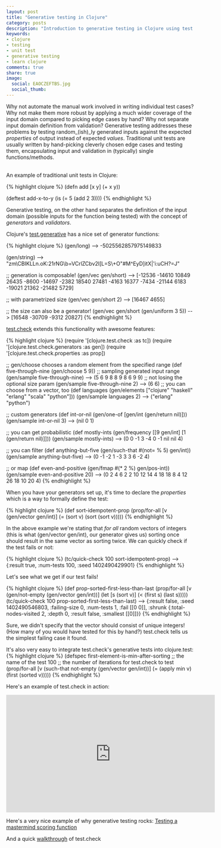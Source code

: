 ```yaml
---
layout: post
title: "Generative testing in Clojure"
category: posts
description: "Introduction to generative testing in Clojure using test.check"
keywords:
- clojure
- testing
- unit test
- generative testing
- learn clojure
comments: true
share: true
image:
  social: EAOCZEFTBS.jpg
  social_thumb: 
---
```


Why not automate the manual work involved in writing individual test cases? Why not make them more robust by applying a much wider coverage of the input domain compared to picking edge cases by hand? Why not separate input domain definition from validation? Generative testing addresses these problems by testing random_(ish)_ly generated inputs against the expected _properties_ of output instead of expected _values_. Traditional unit tests are usually written by hand-picking cleverly chosen edge cases and testing them, encapsulating input and validation in (typically) single functions/methods.  
<div>&nbsp;</div>
An example of traditional unit tests in Clojure:

{% highlight clojure %}
(defn add [x y] (+ x y))

(deftest add-x-to-y
  (is (= 5 (add 2 3))))
{% endhighlight %}

Generative testing, on the other hand separates the definition of the input domain (possible inputs for the function being tested) with the concept of _generators_ and _validators_. 

Clojure's [test.generative](https://github.com/clojure/test.generative) has a nice set of generator functions:

{% highlight clojure %}
(gen/long)
--> -5025562857975149833

(gen/string)
--> "zm\\CBIKLLn.oK:21rNG\\b=VCrlZCbv2l[L=S\\+O\"#M^EyD]itX|'i:uCH?=J"

;; generation is composable!
(gen/vec gen/short)
--> [-12536 -14610 10849 26435 -8600 -14697 -2382 18540 27481 -4163 16377 -7434 -21144 6183 -19021 21362 -21482 5729]

;; with parametrized size
(gen/vec gen/short 2)
--> [16467 4655]

;; the size can also be a generator!
(gen/vec gen/short (gen/uniform 3 5))
--> [16548 -30709 -9312 20827]
{% endhighlight %}

[test.check](https://github.com/clojure/test.check) extends this functionality with awesome features:

{% highlight clojure %}
(require '[clojure.test.check :as tc])
(require '[clojure.test.check.generators :as gen])
(require '[clojure.test.check.properties :as prop])

;; gen/choose chooses a random element from the specified range
(def five-through-nine (gen/choose 5 9))
;; sampling generated input range
(gen/sample five-through-nine)
--> (5 6 9 8 8 9 8 6 9 9)
;; not losing the optional size param
(gen/sample five-through-nine 2)
--> (6 6)
;; you can choose from a vector, too
(def languages (gen/elements ["clojure" "haskell" "erlang" "scala" "python"]))
(gen/sample languages 2)
--> ("erlang" "python")

;; custom generators
(def int-or-nil (gen/one-of [gen/int (gen/return nil)]))
(gen/sample int-or-nil 3)
--> (nil 0 1)

;; you can get probabilistic
(def mostly-ints (gen/frequency [[9 gen/int] [1 (gen/return nil)]]))
(gen/sample mostly-ints)
--> (0 0 -1 3 -4 0 -1 nil nil 4)

;; you can filter
(def anything-but-five (gen/such-that #(not= % 5) gen/int))
(gen/sample anything-but-five)
--> (0 -1 -2 1 -3 3 3 6 -2 4)

;; or map
(def even-and-positive (gen/fmap #(* 2 %) gen/pos-int))
(gen/sample even-and-positive 20)
--> (0 2 4 6 2 2 10 12 14 4 18 18 8 4 12 26 18 10 20 4)
{% endhighlight %}

When you have your generators set up, it's time to declare the _properties_ which is a way to formally define the test:

{% highlight clojure %}
(def sort-idempotent-prop
  (prop/for-all [v (gen/vector gen/int)]
    (= (sort v) (sort (sort v)))))
{% endhighlight %}

In the above example we're stating that _for all_ random vectors of integers (this is what (gen/vector gen/int), our generator gives us) sorting once should result in the same vector as sorting twice. We can quickly check if the test fails or not:

{% highlight clojure %}
(tc/quick-check 100 sort-idempotent-prop)
--> {:result true, :num-tests 100, :seed 1402490429901}
{% endhighlight %}

Let's see what we get if our test fails!

{% highlight clojure %}
(def prop-sorted-first-less-than-last
  (prop/for-all [v (gen/not-empty (gen/vector gen/int))]
    (let [s (sort v)]
      (< (first s) (last s)))))
(tc/quick-check 100 prop-sorted-first-less-than-last)
--> {:result false, :seed 1402490546803, :failing-size 0, :num-tests 1, :fail [[0 0]], :shrunk {:total-nodes-visited 2, :depth 0, :result false, :smallest [[0]]}}
{% endhighlight %}

Sure, we didn't specify that the vector should consist of unique integers! (How many of you would have tested for this by hand?) test.check tells us the simplest failing case it found.

It's also very easy to integrate test.check's generative tests into clojure.test:
{% highlight clojure %}
(defspec first-element-is-min-after-sorting ;; the name of the test
         100 ;; the number of iterations for test.check to test
         (prop/for-all [v (such-that not-empty (gen/vector gen/int))]
           (= (apply min v)
              (first (sorted v)))))
{% endhighlight %}

Here's an example of test.check in action:

<iframe width="560" height="315" src="http://www.youtube.com/embed/hLqar6VCBGg" frameborder="0"> </iframe>

Here's a very nice example of why generative testing rocks: [Testing a mastermind scoring function](http://www.infoq.com/presentations/Clojure-Generative-Testing)  

And a quick [walkthrough](https://www.youtube.com/watch?v=u0TkAw8QqrQ) of test.check
